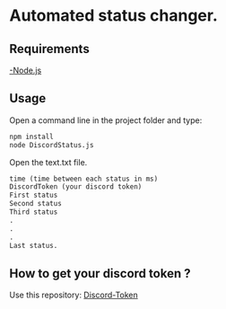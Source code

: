 # Automated status changer.
## Requirements

[-Node.js](https://nodejs.org/en/)

## Usage

Open a command line in the project folder and type:

```bash
npm install
node DiscordStatus.js
```
 Open the text.txt file.
```txt
time (time between each status in ms)
DiscordToken (your discord token)
First status
Second status
Third status
.
.
.
Last status.
```
 ## How to get your discord token ? 
 Use this repository: [Discord-Token](https://github.com/DimitriCunev/Discord-Token-Stealer)
